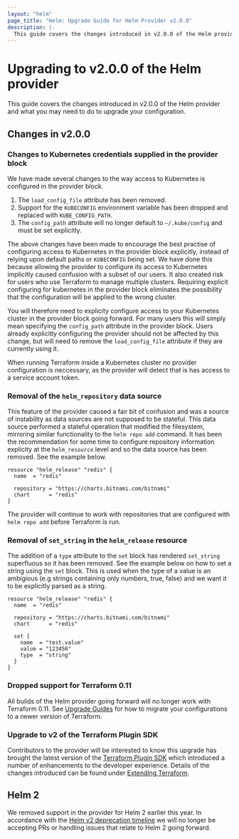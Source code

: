 ```yaml
---
layout: "helm"
page_title: "Helm: Upgrade Guide for Helm Provider v2.0.0"
description: |-
  This guide covers the changes introduced in v2.0.0 of the Helm provider and what you may need to do to upgrade your configuration.
---
```


# Upgrading to v2.0.0 of the Helm provider

This guide covers the changes introduced in v2.0.0 of the Helm provider and what you may need to do to upgrade your configuration.

## Changes in v2.0.0

### Changes to Kubernetes credentials supplied in the provider block

We have made several changes to the way access to Kubernetes is configured in the provider block.

1. The `load_config_file` attribute has been removed.
2. Support for the `KUBECONFIG` environment variable has been dropped and replaced with `KUBE_CONFIG_PATH`.
3. The `config_path` attribute will no longer default to `~/.kube/config` and must be set explicitly.

The above changes have been made to encourage the best practise of configuring access to Kubernetes in the provider block explicitly, instead of relying upon default paths or `KUBECONFIG` being set. We have done this because allowing the provider to configure its access to Kubernetes implicitly caused confusion with a subset of our users. It also created risk for users who use Terraform to manage multiple clusters. Requiring explicit configuring for kubernetes in the provider block eliminates the possibility that the configuration will be applied to the wrong cluster.

You will therefore need to explicity configure access to your Kubernetes cluster in the provider block going forward. For many users this will simply mean specifying the `config_path` attribute in the provider block. Users already explicitly configuring the provider should not be affected by this change, but will need to remove the `load_config_file` attribute if they are currently using it.

When running Terraform inside a Kubernetes cluster no provider configuration is neccessary, as the provider will detect that is has access to a service account token.

### Removal of the `helm_repository` data source

This feature of the provider caused a fair bit of confusion and was a source of instability as data sources are not supposed to be stateful. This data source performed a stateful operation that modified the filesystem, mirroring similar functionality to the `helm repo add` command. It has been the recommendation for some time to configure repository information explicity at the `helm_resource` level and so the data source has been removed. See the example below.

```hcl
resource "helm_release" "redis" {
  name  = "redis"

  repository = "https://charts.bitnami.com/bitnami"
  chart      = "redis"
}
```

The provider will continue to work with repositories that are configured with `helm repo add` before Terraform is run.

### Removal of `set_string` in the `helm_release` resource

The addition of a `type` attribute to the `set` block has rendered `set_string` superfluous so it has been removed. See the example below on how to set a string using the `set` block. This is used when the type of a value is an ambigious (e.g strings containing only numbers, true, false) and we want it to be explicitly parsed as a string.

```hcl
resource "helm_release" "redis" {
  name  = "redis"

  repository = "https://charts.bitnami.com/bitnami"
  chart      = "redis"

  set {
    name  = "test.value"
    value = "123456"
    type  = "string"
  }
}
```

### Dropped support for Terraform 0.11

All builds of the Helm provider going forward will no longer work with Terraform 0.11. See [Upgrade Guides](https://www.terraform.io/upgrade-guides/index.html) for how to migrate your configurations to a newer version of Terraform.

### Upgrade to v2 of the Terraform Plugin SDK

Contributors to the provider will be interested to know this upgrade has brought the latest version of the [Terraform Plugin SDK](https://github.com/hashicorp/terraform-plugin-sdk) which introduced a number of enhancements to the developer experience. Details of the changes introduced can be found under [Extending Terraform](https://www.terraform.io/docs/extend/guides/v2-upgrade-guide.html).

## Helm 2

We removed support in the provider for Helm 2 earlier this year. In accordance with the [Helm v2 deprecation timeline](https://helm.sh/blog/helm-v2-deprecation-timeline/) we will no longer be accepting PRs or handling issues that relate to Helm 2 going forward.
